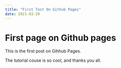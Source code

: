 ```yaml
---
title: "First Test On Github Pages"
date: 2021-03-20
---
```


# First page on Github pages

This is the first post on Gihhub Pages.

The tutorial couse is so cool, and thanks you all.
